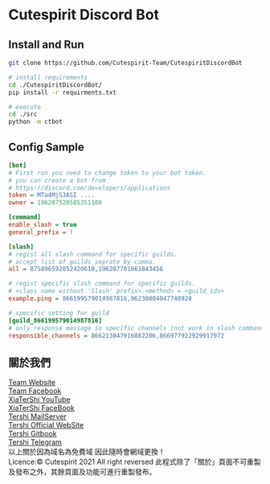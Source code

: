# Cutespirit Discord Bot
## Install and Run
```sh
git clone https://github.com/Cutespirit-Team/CutespiritDiscordBot

# install requirements
cd ./CutespiritDiscordBot/
pip install -r requirments.txt

# execute
cd ./src
python -m ctbot
```

## Config Sample
```ini
[bot]
# First run you need to change token to your bot token.
# you can create a bot from 
# https://discord.com/developers/applications
token = MTa4MjS3ASI ....
owner = 196207520585351180

[command]
enable_slash = true
general_prefix = !

[slash]
# regist all slash command for specific guilds.
# accept list of guilds seprate by comma.
all = 875896592052420618,196207701661843456

# regist specific slash command for specific guilds.
# <class name without 'Slash' prefix>.<method> = <guild_ids> 
example.ping = 866199579014987816,96230004047740928

# specific setting for guild
[guild_866199579014987816]
# only response message in specific channels (not work in slash commands)
responsible_channels = 866213047016882206,866977922929917972
```
## 關於我們
[Team Website](https://www.cutespirit.org) <br>
[Team Facebook](https://www.facebook.com/cutespirit05428/) <br>
[XiaTerShi YouTube](https://www.youtube.com/channel/UCPdpFDFOp3sPbZhRkaQVaQA) <br>
[XiaTerShi FaceBook](https://www.facebook.com/Tershi25648) <br>
[Tershi MailServer](https://mail.tershi.org) <br>
[Tershi Official WebSite](https://tershi.cutespirit.ml) <br>
[Tershi Gitbook](https://gitbook.tershi.cf) <br>
[Tershi Telegram](https://t.me/TershiXia) <br>
以上關於因為域名為免費域 因此隨時會網域更換！ <br>
Licence:© Cutespirit 2021 All right reversed 此程式除了「關於」頁面不可重製及發布之外，其餘頁面及功能可進行重製發布。
